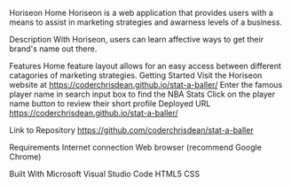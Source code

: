 Horiseon Home
Horiseon is a web application that provides users with a means to assist in marketing strategies and awarness levels of a business.

Description
With Horiseon, users can learn affective ways to get their brand's name out there.

Features
Home feature layout allows for an easy access between different catagories of marketing strategies.
Getting Started
Visit the Horiseon website at https://coderchrisdean.github.io/stat-a-baller/
Enter the famous player name in search input box to find the NBA Stats
Click on the player name button to review their short profile
Deployed URL
https://coderchrisdean.github.io/stat-a-baller/

Link to Repository
https://github.com/coderchrisdean/stat-a-baller

Requirements
Internet connection
Web browser (recommend Google Chrome)

Built With
Microsoft Visual Studio Code
HTML5
CSS
